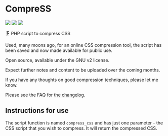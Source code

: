 # CompreSS

<img src="https://img.shields.io/github/v/release/dartiss/CompreSS">&nbsp;<img src="https://img.shields.io/github/last-commit/dartiss/CompreSS">&nbsp;<img src="https://img.shields.io/github/issues/dartiss/CompreSS">


🗜️ PHP script to compress CSS

Used, many moons ago, for an online CSS compression tool, the script has been saved and now made available for public use. 

Open source, available under the GNU v2 license. 

Expect further notes and content to be uploaded over the coming months.

If you have any thoughts on good compression techniques, please let me know.

Please see the FAQ for [the changelog](https://github.com/dartiss/CompreSS/wiki/Changelog).

## Instructions for use

The script function is named `compress_css` and has just one parameter - the CSS script that you wish to compress. It will return the compressed CSS.

